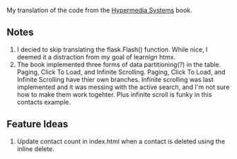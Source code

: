 My translation of the code from the [Hypermedia Systems](https://hypermedia.systems/) book.

## Notes
1. I decied to skip translating the flask.Flash() function. While nice, I deemed it a distraction from my goal of learnign htmx.
2. The book implemented three forms of data partitioning(?) in the table. Paging, Click To Load, and Infinite Scrolling. Paging, Click To Load, and Infinite Scrolling have
thier own branches. Infinite scrolling was last implemented and it was messing with the active search, and I'm not sure how to make them work togehter. Plus infinite scroll is funky in this
contacts example.

## Feature Ideas
1. Update contact count in index.html when a contact is deleted using the inline delete.



